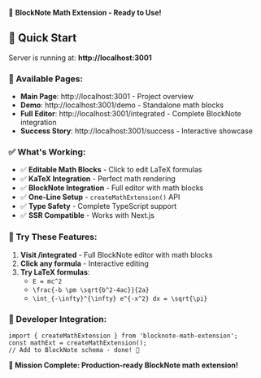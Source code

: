🎉 **BlockNote Math Extension - Ready to Use!**

## 🚀 Quick Start

Server is running at: **http://localhost:3001**

### 📍 Available Pages:
- **Main Page**: http://localhost:3001 - Project overview
- **Demo**: http://localhost:3001/demo - Standalone math blocks
- **Full Editor**: http://localhost:3001/integrated - Complete BlockNote integration
- **Success Story**: http://localhost:3001/success - Interactive showcase

### ✅ What's Working:
- ✅ **Editable Math Blocks** - Click to edit LaTeX formulas
- ✅ **KaTeX Integration** - Perfect math rendering
- ✅ **BlockNote Integration** - Full editor with math blocks
- ✅ **One-Line Setup** - `createMathExtension()` API
- ✅ **Type Safety** - Complete TypeScript support
- ✅ **SSR Compatible** - Works with Next.js

### 🧮 Try These Features:
1. **Visit /integrated** - Full BlockNote editor with math blocks
2. **Click any formula** - Interactive editing
3. **Try LaTeX formulas**:
   - `E = mc^2`
   - `\frac{-b \pm \sqrt{b^2-4ac}}{2a}`
   - `\int_{-\infty}^{\infty} e^{-x^2} dx = \sqrt{\pi}`

### 🎯 Developer Integration:
```tsx
import { createMathExtension } from 'blocknote-math-extension';
const mathExt = createMathExtension();
// Add to BlockNote schema - done! 🎉
```

**🎉 Mission Complete: Production-ready BlockNote math extension!**